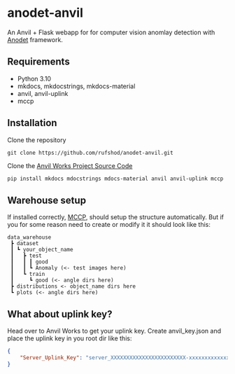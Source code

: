 # anodet-anvil
An Anvil + Flask webapp for for computer vision anomlay detection with [Anodet](https://github.com/OpenAOI/anodet) framework.

## Requirements
- Python 3.10
- mkdocs, mkdocstrings, mkdocs-material
- anvil, anvil-uplink
- mccp


## Installation

Clone the repository
```
git clone https://github.com/rufshod/anodet-anvil.git
```

Clone the <a href="https://anvil.works/build#clone:JT6SCPFZFHLBPZ6K=SDLUIZFY3TF7DKYEMR2HJWDA|YZFAF3UQ2TEZDHTQ=DUSY6UWZ2WDCVXNUJYFEU6NW|5IMMJBKGCSO6YGHB=K2QYA32ANY6JM6L3SQVCNJWH">Anvil Works Project Source Code</a>

```bash
pip install mkdocs mdocstrings mdocs-material anvil anvil-uplink mccp
```

## Warehouse setup

If installed correctly, [MCCP](https//github.com/wlinds/mccp), should setup the structure automatically. But if you for some reason need to create or modify it it should look like this:

```
data_warehouse
 ┣ dataset
 ┃ ┗ your_object_name
 ┃   ┣ test
 ┃   ┃ ┃ good 
 ┃   ┃ ┗ Anomaly (<- test images here)
 ┃   ┗ train
 ┃     ┗ good (<- angle dirs here)
 ┣ distributions <- object_name dirs here
 ┗ plots (<- angle dirs here)
```


## What about uplink key?

Head over to Anvil Works to get your uplink key. Create anvil_key.json and place the uplink key in you root dir like this:
```json
{
    "Server_Uplink_Key": "server_XXXXXXXXXXXXXXXXXXXXXXXX-xxxxxxxxxxxxxxxxx"
}
```
